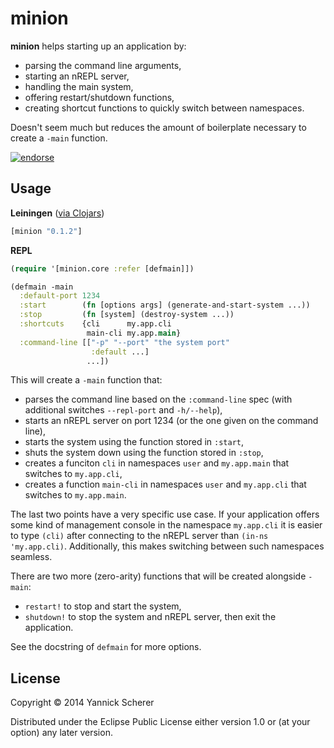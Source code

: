 # minion

__minion__ helps starting up an application by:

- parsing the command line arguments,
- starting an nREPL server,
- handling the main system,
- offering restart/shutdown functions,
- creating shortcut functions to quickly switch between namespaces.

Doesn't seem much but reduces the amount of boilerplate necessary to create a `-main` function.

[![endorse](https://api.coderwall.com/xsc/endorsecount.png)](https://coderwall.com/xsc)

## Usage

__Leiningen__ ([via Clojars](https://clojars.org/minion))

```clojure
[minion "0.1.2"]
```

__REPL__

```clojure
(require '[minion.core :refer [defmain]])

(defmain -main
  :default-port 1234
  :start        (fn [options args] (generate-and-start-system ...))
  :stop         (fn [system] (destroy-system ...))
  :shortcuts    {cli      my.app.cli
                 main-cli my.app.main}
  :command-line [["-p" "--port" "the system port"
                  :default ...]
                 ...])
```

This will create a `-main` function that:

- parses the command line based on the `:command-line` spec (with additional switches `--repl-port` and `-h/--help`),
- starts an nREPL server on port 1234 (or the one given on the command line),
- starts the system using the function stored in `:start`,
- shuts the system down using the function stored in `:stop`,
- creates a funciton `cli` in namespaces `user` and `my.app.main` that switches to `my.app.cli`,
- creates a function `main-cli` in namespaces `user` and `my.app.cli` that switches to `my.app.main`.

The last two points have a very specific use case. If your application offers some kind of management console
in the namespace `my.app.cli` it is easier to type `(cli)` after connecting to the nREPL server than
`(in-ns 'my.app.cli)`. Additionally, this makes switching between such namespaces seamless.

There are two more (zero-arity) functions that will be created alongside `-main`:

- `restart!` to stop and start the system,
- `shutdown!` to stop the system and nREPL server, then exit the application.

See the docstring of `defmain` for more options.

## License

Copyright &copy; 2014 Yannick Scherer

Distributed under the Eclipse Public License either version 1.0 or (at
your option) any later version.
